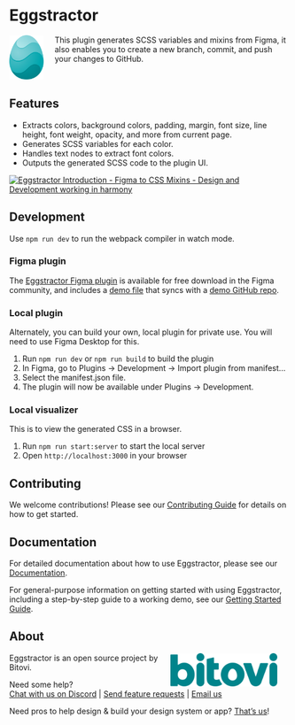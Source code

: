 # Eggstractor

<img align="left" src="img/eggstractor.png" height="80px" style="margin-right: 20px;">

This plugin generates SCSS variables and mixins from Figma, it also enables you to create a new branch, commit, and push your changes to GitHub.

<br>

## Features

- Extracts colors, background colors, padding, margin, font size, line height, font weight, opacity, and more from current page.
- Generates SCSS variables for each color.
- Handles text nodes to extract font colors.
- Outputs the generated SCSS code to the plugin UI.

<a href="https://www.youtube.com/watch?v=m7i-IexlZqQ">
  <img src="https://github.com/user-attachments/assets/3b8925f5-2fd5-47b3-8a7b-7763cec1eeec" alt="Eggstractor Introduction - Figma to CSS Mixins - Design and Development working in harmony" width="300">
</a>


## Development

Use `npm run dev` to run the webpack compiler in watch mode. 

### Figma plugin
The [Eggstractor Figma plugin](https://www.figma.com/community/plugin/1464625803208186094/eggstractor) is available for free download in the Figma community, and includes a [demo file](https://www.figma.com/community/file/1472329589982734868) that syncs with a [demo GitHub repo](https://github.com/bitovi/eggstractor-demo).

### Local plugin
Alternately, you can build your own, local plugin for private use. You will need to use Figma Desktop for this.

1. Run `npm run dev` or `npm run build` to build the plugin
2. In Figma, go to Plugins → Development → Import plugin from manifest…
3. Select the manifest.json file.
4. The plugin will now be available under Plugins → Development.

### Local visualizer
This is to view the generated CSS in a browser.

1. Run `npm run start:server` to start the local server
2. Open `http://localhost:3000` in your browser

## Contributing

We welcome contributions! Please see our [Contributing Guide](CONTRIBUTING.md) for details on how to get started.

## Documentation

For detailed documentation about how to use Eggstractor, please see our [Documentation](docs/DOCS.md).

For general-purpose information on getting started with using Eggstractor, including a step-by-step guide to a working demo, see our [Getting Started Guide](https://bitovi.atlassian.net/wiki/spaces/Eggstractor/overview).



## About

<img align="right" src="img/bitovi.png" height="60px" style="margin-right: 20px;">

Eggstractor is an open source project by Bitovi.

Need some help?  
[Chat with us on Discord](https://discord.com/channels/1007137664606150746/1044404122004242433 "https://discord.com/channels/1007137664606150746/1044404122004242433") | [Send feature requests](https://github.com/bitovi/eggstractor/issues/new "https://github.com/bitovi/eggstractor/issues/new") | [Email us](mailto:support@bitovi.com "mailto:support@bitovi.com")

Need pros to help design & build your design system or app? [That’s us](https://www.bitovi.com/services/product-design-consulting "https://www.bitovi.com/services/product-design-consulting")!

<br>

